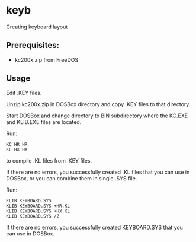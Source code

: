 # keyb
Creating keyboard layout

## Prerequisites:
- kc200x.zip from FreeDOS

## Usage
Edit .KEY files.

Unzip kc200x.zip in DOSBox directory and copy .KEY files to that directory.

Start DOSBox and change directory to BIN subdirectory where the KC.EXE and KLIB.EXE files are located.

Run:
```
KC HR HR
KC HX HX
```
to compile .KL files from .KEY files.

If there are no errors, you successfully created .KL files that you can use in DOSBox, or you can combine them in single .SYS file.

Run:
```
KLIB KEYBOARD.SYS
KLIB KEYBOARD.SYS +HR.KL
KLIB KEYBOARD.SYS +HX.KL
KLIB KEYBOARD.SYS /Z
```

If there are no errors, you successfully created KEYBOARD.SYS that you can use in DOSBox.
